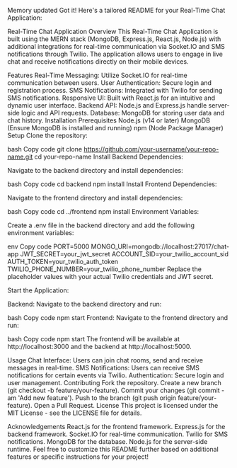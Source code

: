 
Memory updated
Got it! Here's a tailored README for your Real-Time Chat Application:

Real-Time Chat Application
Overview
This Real-Time Chat Application is built using the MERN stack (MongoDB, Express.js, React.js, Node.js) with additional integrations for real-time communication via Socket.IO and SMS notifications through Twilio. The application allows users to engage in live chat and receive notifications directly on their mobile devices.

Features
Real-Time Messaging: Utilize Socket.IO for real-time communication between users.
User Authentication: Secure login and registration process.
SMS Notifications: Integrated with Twilio for sending SMS notifications.
Responsive UI: Built with React.js for an intuitive and dynamic user interface.
Backend API: Node.js and Express.js handle server-side logic and API requests.
Database: MongoDB for storing user data and chat history.
Installation
Prerequisites
Node.js (v14 or later)
MongoDB (Ensure MongoDB is installed and running)
npm (Node Package Manager)
Setup
Clone the repository:

bash
Copy code
git clone https://github.com/your-username/your-repo-name.git
cd your-repo-name
Install Backend Dependencies:

Navigate to the backend directory and install dependencies:

bash
Copy code
cd backend
npm install
Install Frontend Dependencies:

Navigate to the frontend directory and install dependencies:

bash
Copy code
cd ../frontend
npm install
Environment Variables:

Create a .env file in the backend directory and add the following environment variables:

env
Copy code
PORT=5000
MONGO_URI=mongodb://localhost:27017/chat-app
JWT_SECRET=your_jwt_secret
ACCOUNT_SID=your_twilio_account_sid
AUTH_TOKEN=your_twilio_auth_token
TWILIO_PHONE_NUMBER=your_twilio_phone_number
Replace the placeholder values with your actual Twilio credentials and JWT secret.

Start the Application:

Backend: Navigate to the backend directory and run:

bash
Copy code
npm start
Frontend: Navigate to the frontend directory and run:

bash
Copy code
npm start
The frontend will be available at http://localhost:3000 and the backend at http://localhost:5000.

Usage
Chat Interface: Users can join chat rooms, send and receive messages in real-time.
SMS Notifications: Users can receive SMS notifications for certain events via Twilio.
Authentication: Secure login and user management.
Contributing
Fork the repository.
Create a new branch (git checkout -b feature/your-feature).
Commit your changes (git commit -am 'Add new feature').
Push to the branch (git push origin feature/your-feature).
Open a Pull Request.
License
This project is licensed under the MIT License - see the LICENSE file for details.

Acknowledgements
React.js for the frontend framework.
Express.js for the backend framework.
Socket.IO for real-time communication.
Twilio for SMS notifications.
MongoDB for the database.
Node.js for the server-side runtime.
Feel free to customize this README further based on additional features or specific instructions for your project!






